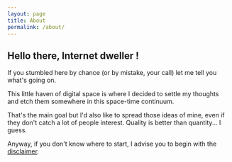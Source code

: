 ```yaml
---
layout: page
title: About
permalink: /about/
---
```


## Hello there, Internet dweller !

If you stumbled here by chance (or by mistake, your call) let me tell you what's going on.

This little haven of digital space is where I decided to settle my thoughts and etch them somewhere in this space-time continuum.

That's the main goal but I'd also like to spread those ideas of mine, even if they don't catch a lot of people interest. Quality is better than quantity... I guess.

Anyway, if you don't know where to start, I advise you to begin with the [disclaimer]({{site.baseurl}}/others/2021/01/21/Disclaimer.html).